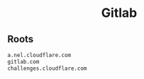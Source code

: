 


<h1 align="center">Gitlab</h1>  


## Roots


```html
a.nel.cloudflare.com
gitlab.com
challenges.cloudflare.com
```  

<br>
